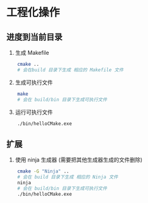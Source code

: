 # 工程化操作

## 进度到当前目录

1. 生成 Makefile

``` bash
    cmake .. 
    # 会在build 目录下生成 相应的 Makefile 文件
```

2. 生成可执行文件

``` bash
    make
    # 会在 build/bin 目录下生成可执行文件
```

3. 运行可执行文件

``` bash
    ./bin/helloCMake.exe
```

## 扩展

1. 使用 ninja 生成器 (需要把其他生成器生成的文件删除)

``` bash
    cmake -G "Ninja" ..
    # 会在 build 目录下生成 相应的 Ninja 文件
    ninja
    # 会在 build/bin 目录下生成可执行文件
    ./bin/helloCMake.exe
```